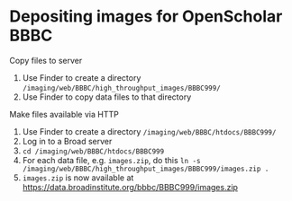 # Depositing images for OpenScholar BBBC

Copy files to server
1. Use Finder to create a directory `/imaging/web/BBBC/high_throughput_images/BBBC999/`
1. Use Finder to copy data files to that directory

Make files available via HTTP

1. Use Finder to create a directory `/imaging/web/BBBC/htdocs/BBBC999/`
1. Log in to a Broad server
1. `cd /imaging/web/BBBC/htdocs/BBBC999`
1. For each data file, e.g. `images.zip`, do this `ln -s /imaging/web/BBBC/high_throughput_images/BBBC999/images.zip .`
1. `images.zip` is now available at https://data.broadinstitute.org/bbbc/BBBC999/images.zip

